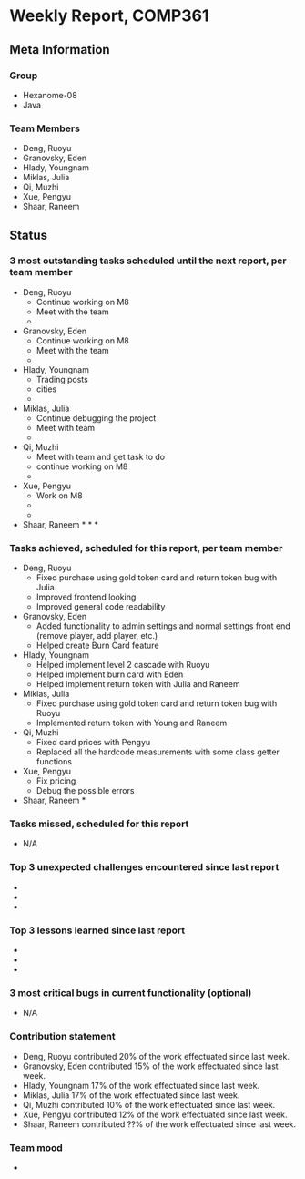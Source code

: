 # Weekly Report, COMP361

## Meta Information

### Group

 * Hexanome-08
 * Java

### Team Members

 * Deng, Ruoyu
 * Granovsky, Eden
 * Hlady, Youngnam
 * Miklas, Julia
 * Qi, Muzhi
 * Xue, Pengyu
 * Shaar, Raneem

## Status

### 3 most outstanding tasks scheduled until the next report, per team member

 * Deng, Ruoyu
    * Continue working on M8
    * Meet with the team
    * 
 * Granovsky, Eden
    * Continue working on M8
    * Meet with the team
    * 
 * Hlady, Youngnam
    * Trading posts
    * cities
    * 
 * Miklas, Julia
    * Continue debugging the project
    * Meet with team
    * 
 * Qi, Muzhi
    * Meet with team and get task to do
    * continue working on M8
    * 
 * Xue, Pengyu
    * Work on M8
    * 
    * 
 * Shaar, Raneem
    * 
    * 
    *  

### Tasks achieved, scheduled for this report, per team member

 * Deng, Ruoyu
    * Fixed purchase using gold token card and return token bug with Julia
    * Improved frontend looking
    * Improved general code readability
 * Granovsky, Eden
    * Added functionality to admin settings and normal settings front end (remove player, add player, etc.)
    * Helped create Burn Card feature
 * Hlady, Youngnam
    * Helped implement level 2 cascade with Ruoyu
    * Helped implement burn card with Eden
    * Helped implement return token with Julia and Raneem
 * Miklas, Julia
    * Fixed purchase using gold token card and return token bug with Ruoyu
    * Implemented return token with Young and Raneem
 * Qi, Muzhi
    * Fixed card prices with Pengyu
    * Replaced all the hardcode measurements with some class getter functions 
 * Xue, Pengyu
    * Fix pricing
    * Debug the possible errors
 * Shaar, Raneem
    *

### Tasks missed, scheduled for this report

 * N/A

### Top 3 unexpected challenges encountered since last report

  * 
  * 
  * 

### Top 3 lessons learned since last report

  * 
  * 
  * 

### 3 most critical bugs in current functionality (optional)

  * N/A

### Contribution statement

 * Deng, Ruoyu contributed 20% of the work effectuated since last week.
 * Granovsky, Eden contributed 15% of the work effectuated since last week.
 * Hlady, Youngnam 17% of the work effectuated since last week.
 * Miklas, Julia 17% of the work effectuated since last week.
 * Qi, Muzhi contributed 10% of the work effectuated since last week.
 * Xue, Pengyu contributed 12% of the work effectuated since last week.
 * Shaar, Raneem contributed ??% of the work effectuated since last week.

### Team mood

 *
